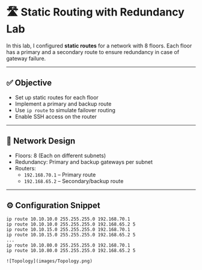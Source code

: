 # 🛣️ Static Routing with Redundancy Lab

In this lab, I configured **static routes** for a network with 8 floors. Each floor has a primary and a secondary route to ensure redundancy in case of gateway failure.

---

## ✅ Objective

- Set up static routes for each floor
- Implement a primary and backup route
- Use `ip route` to simulate failover routing
- Enable SSH access on the router

---

## 🧱 Network Design

- Floors: 8 (Each on different subnets)
- Redundancy: Primary and backup gateways per subnet
- Routers:
  - `192.168.70.1` – Primary route
  - `192.168.65.2` – Secondary/backup route

---

## ⚙️ Configuration Snippet

```plaintext
ip route 10.10.10.0 255.255.255.0 192.168.70.1
ip route 10.10.10.0 255.255.255.0 192.168.65.2 5
ip route 10.10.15.0 255.255.255.0 192.168.70.1
ip route 10.10.15.0 255.255.255.0 192.168.65.2 5
...
ip route 10.10.80.0 255.255.255.0 192.168.70.1
ip route 10.10.80.0 255.255.255.0 192.168.65.2 5

![Topology](images/Topology.png)
